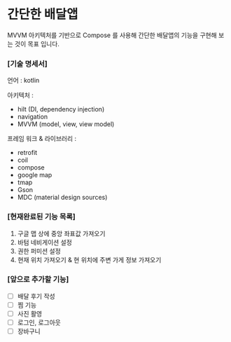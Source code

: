 # 간단한 배달앱

MVVM 아키텍처를 기반으로 Compose 를 사용해 간단한 배달앱의 기능을 구현해 보는 것이 목표 입니다.

### [기술 명세서]
언어 : kotlin

아키텍처 :
- hilt (DI, dependency injection)
- navigation
- MVVM (model, view, view model)

프레임 워크 & 라이브러리 :
- retrofit
- coil
- compose
- google map
- tmap
- Gson
- MDC (material design sources)

### [현재완료된 기능 목록]
1. 구글 맵 상에 중앙 좌표값 가져오기
2. 바텀 네비게이션 설정
3. 권한 퍼미션 설정
4. 현재 위치 가져오기 & 현 위치에 주변 가게 정보 가져오기


### [앞으로 추가할 기능]
- [ ] 배달 후기 작성
- [ ] 찜 기능
- [ ] 사진 활영
- [ ] 로그인, 로그아웃
- [ ] 장바구니